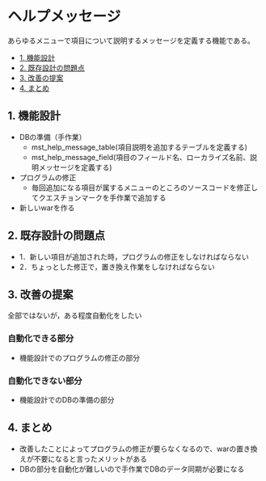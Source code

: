 # ヘルプメッセージ
あらゆるメニューで項目について説明するメッセージを定義する機能である。

* [1. 機能設計](#1)
* [2. 既存設計の問題点](#2)
* [3. 改善の提案](#3)
* [4. まとめ](#4)

## <h2 id="1">1. 機能設計</h2>
* DBの準備（手作業）
    * mst_help_message_table(項目説明を追加するテーブルを定義する)
    * mst_help_message_field(項目のフィールド名、ローカライズ名前、説明メッセージを定義する)
* プログラムの修正
    * 毎回追加になる項目が属するメニューのところのソースコードを修正してクエスチョンマークを手作業で追加する
* 新しいwarを作る

## <h2 id="2">2. 既存設計の問題点</h2>
* 1．新しい項目が追加された時，プログラムの修正をしなければならない
* 2．ちょっとした修正で，置き換え作業をしなければならない

## <h2 id="3">3. 改善の提案</h2>
全部ではないが，ある程度自動化をしたい

### 自動化できる部分
* 機能設計でのプログラムの修正の部分

### 自動化できない部分
* 機能設計でのDBの準備の部分

## <h2 id="4">4. まとめ</h2>
* 改善したことによってプログラムの修正が要らなくなるので、warの置き換えが不要になると言ったメリットがある
* DBの部分を自動化が難しいので手作業でDBのデータ同期が必要になる